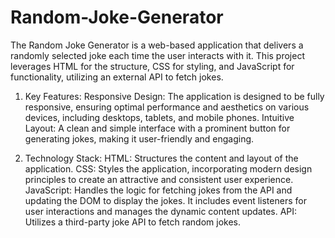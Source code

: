 # Random-Joke-Generator

The Random Joke Generator is a web-based application that delivers a randomly selected joke each time the user interacts with it. This project leverages HTML for the structure, CSS for styling, and JavaScript for functionality, utilizing an external API to fetch jokes.

1. Key Features:
Responsive Design: The application is designed to be fully responsive, ensuring optimal performance and aesthetics on various devices, including desktops, tablets, and mobile phones.
Intuitive Layout: A clean and simple interface with a prominent button for generating jokes, making it user-friendly and engaging.

2. Technology Stack:
HTML: Structures the content and layout of the application.
CSS: Styles the application, incorporating modern design principles to create an attractive and consistent user experience.
JavaScript: Handles the logic for fetching jokes from the API and updating the DOM to display the jokes. It includes event listeners for user interactions and manages the dynamic content updates.
API: Utilizes a third-party joke API to fetch random jokes.
